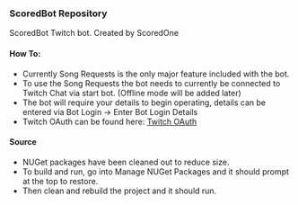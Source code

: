### ScoredBot Repository
 ScoredBot Twitch bot. Created by ScoredOne
 
 #### How To:
 - Currently Song Requests is the only major feature included with the bot.
 - To use the Song Requests the bot needs to currently be connected to Twitch Chat via start bot. (Offline mode will be added later)
 - The bot will require your details to begin operating, details can be entered via Bot Login -> Enter Bot Login Details
 - Twitch OAuth can be found here: [Twitch OAuth](https://twitchapps.com/tmi/)
 
 #### Source
 - NUGet packages have been cleaned out to reduce size. 
 - To build and run, go into Manage NUGet Packages and it should prompt at the top to restore.
 - Then clean and rebuild the project and it should run.